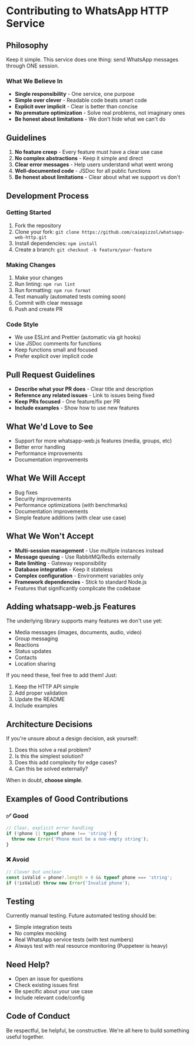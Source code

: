 # Contributing to WhatsApp HTTP Service

## Philosophy

Keep it simple. This service does one thing: send WhatsApp messages through ONE session.

### What We Believe In

- **Single responsibility** - One service, one purpose
- **Simple over clever** - Readable code beats smart code
- **Explicit over implicit** - Clear is better than concise
- **No premature optimization** - Solve real problems, not imaginary ones
- **Be honest about limitations** - We don't hide what we can't do

## Guidelines

1. **No feature creep** - Every feature must have a clear use case
2. **No complex abstractions** - Keep it simple and direct
3. **Clear error messages** - Help users understand what went wrong
4. **Well-documented code** - JSDoc for all public functions
5. **Be honest about limitations** - Clear about what we support vs don't

## Development Process

### Getting Started

1. Fork the repository
2. Clone your fork: `git clone https://github.com/caiopizzol/whatsapp-web-http.git`
3. Install dependencies: `npm install`
4. Create a branch: `git checkout -b feature/your-feature`

### Making Changes

1. Make your changes
2. Run linting: `npm run lint`
3. Run formatting: `npm run format`
4. Test manually (automated tests coming soon)
5. Commit with clear message
6. Push and create PR

### Code Style

- We use ESLint and Prettier (automatic via git hooks)
- Use JSDoc comments for functions
- Keep functions small and focused
- Prefer explicit over implicit code

## Pull Request Guidelines

- **Describe what your PR does** - Clear title and description
- **Reference any related issues** - Link to issues being fixed
- **Keep PRs focused** - One feature/fix per PR
- **Include examples** - Show how to use new features

## What We'd Love to See

- Support for more whatsapp-web.js features (media, groups, etc)
- Better error handling
- Performance improvements
- Documentation improvements

## What We Will Accept

- Bug fixes
- Security improvements
- Performance optimizations (with benchmarks)
- Documentation improvements
- Simple feature additions (with clear use case)

## What We Won't Accept

- **Multi-session management** - Use multiple instances instead
- **Message queuing** - Use RabbitMQ/Redis externally
- **Rate limiting** - Gateway responsibility
- **Database integration** - Keep it stateless
- **Complex configuration** - Environment variables only
- **Framework dependencies** - Stick to standard Node.js
- Features that significantly complicate the codebase

## Adding whatsapp-web.js Features

The underlying library supports many features we don't use yet:

- Media messages (images, documents, audio, video)
- Group messaging
- Reactions
- Status updates
- Contacts
- Location sharing

If you need these, feel free to add them! Just:

1. Keep the HTTP API simple
2. Add proper validation
3. Update the README
4. Include examples

## Architecture Decisions

If you're unsure about a design decision, ask yourself:

1. Does this solve a real problem?
2. Is this the simplest solution?
3. Does this add complexity for edge cases?
4. Can this be solved externally?

When in doubt, **choose simple**.

## Examples of Good Contributions

### ✅ Good

```javascript
// Clear, explicit error handling
if (!phone || typeof phone !== 'string') {
  throw new Error('Phone must be a non-empty string');
}
```

### ❌ Avoid

```javascript
// Clever but unclear
const isValid = phone?.length > 0 && typeof phone === 'string';
if (!isValid) throw new Error('Invalid phone');
```

## Testing

Currently manual testing. Future automated testing should be:

- Simple integration tests
- No complex mocking
- Real WhatsApp service tests (with test numbers)
- Always test with real resource monitoring (Puppeteer is heavy)

## Need Help?

- Open an issue for questions
- Check existing issues first
- Be specific about your use case
- Include relevant code/config

## Code of Conduct

Be respectful, be helpful, be constructive. We're all here to build something useful together.
